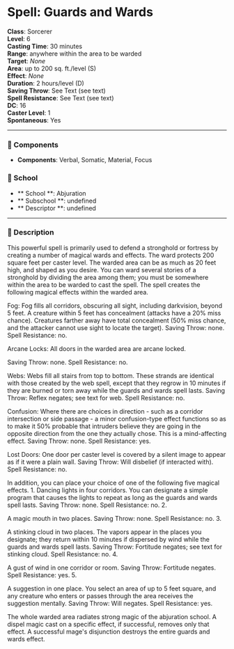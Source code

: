 
# Spell: Guards and Wards
**Class**: Sorcerer  
**Level**: 6  
**Casting Time**: 30 minutes  
**Range**: anywhere within the area to be warded  
**Target**: _None_  
**Area**: up to 200 sq. ft./level (S)  
**Effect**: _None_  
**Duration**: 2 hours/level (D)  
**Saving Throw**: See Text (see text)  
**Spell Resistance**: See Text (see text)  
**DC**: 16  
**Caster Level**: 1  
**Spontaneous**: Yes

---

### 🔮 Components
- **Components**: Verbal, Somatic, Material, Focus

### 🏫 School
- ** School **: Abjuration
- ** Subschool **: undefined
- ** Descriptor **: undefined
---

### 📜 Description
This powerful spell is primarily used to defend a stronghold or fortress by creating a number of magical wards and effects. The ward protects 200 square feet per caster level. The warded area can be as much as 20 feet high, and shaped as you desire. You can ward several stories of a stronghold by dividing the area among them; you must be somewhere within the area to be warded to cast the spell. The spell creates the following magical effects within the warded area.

Fog: Fog fills all corridors, obscuring all sight, including darkvision, beyond 5 feet. A creature within 5 feet has concealment (attacks have a 20% miss chance). Creatures farther away have total concealment (50% miss chance, and the attacker cannot use sight to locate the target). Saving Throw: none. Spell Resistance: no.

Arcane Locks: All doors in the warded area are arcane locked.

Saving Throw: none. Spell Resistance: no.

Webs: Webs fill all stairs from top to bottom. These strands are identical with those created by the web spell, except that they regrow in 10 minutes if they are burned or torn away while the guards and wards spell lasts. Saving Throw: Reflex negates; see text for web. Spell Resistance: no.

Confusion: Where there are choices in direction - such as a corridor intersection or side passage - a minor confusion-type effect functions so as to make it 50% probable that intruders believe they are going in the opposite direction from the one they actually chose. This is a mind-affecting effect. Saving Throw: none. Spell Resistance: yes.

Lost Doors: One door per caster level is covered by a silent image to appear as if it were a plain wall. Saving Throw: Will disbelief (if interacted with). Spell Resistance: no.

In addition, you can place your choice of one of the following five magical effects. 1. Dancing lights in four corridors. You can designate a simple program that causes the lights to repeat as long as the guards and wards spell lasts. Saving Throw: none. Spell Resistance: no. 2.

A magic mouth in two places. Saving Throw: none. Spell Resistance: no. 3.

A stinking cloud in two places. The vapors appear in the places you designate; they return within 10 minutes if dispersed by wind while the guards and wards spell lasts. Saving Throw: Fortitude negates; see text for stinking cloud. Spell Resistance: no. 4.

A gust of wind in one corridor or room. Saving Throw: Fortitude negates. Spell Resistance: yes. 5.

A suggestion in one place. You select an area of up to 5 feet square, and any creature who enters or passes through the area receives the suggestion mentally. Saving Throw: Will negates. Spell Resistance: yes.

The whole warded area radiates strong magic of the abjuration school. A dispel magic cast on a specific effect, if successful, removes only that effect. A successful mage's disjunction destroys the entire guards and wards effect.
